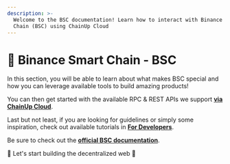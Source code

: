 ```yaml
---
description: >-
  Welcome to the BSC documentation! Learn how to interact with Binance Smart
  Chain (BSC) using ChainUp Cloud
---
```


# 💠 Binance Smart Chain - BSC

In this section, you will be able to learn about what makes BSC special and how you can leverage available tools to build amazing products!

You can then get started with the available RPC & REST APIs we support [**via ChainUp Cloud**](https://app.chainupcloud.com/login).

Last but not least, if you are looking for guidelines or simply some inspiration, check out available tutorials in [**For Developers**](../../introduction/for-developers/use-blockchain-api.md).

Be sure to check out the [**official BSC documentation**](https://docs.bnbchain.org/docs/bnbIntro).

🚀 Let's start building the decentralized web 🚀
